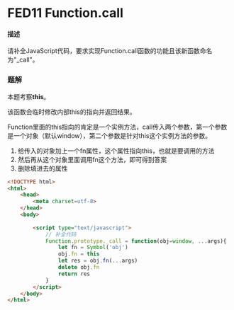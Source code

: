 # FED11 Function.call

#### 描述

请补全JavaScript代码，要求实现Function.call函数的功能且该新函数命名为"_call"。



### 题解

本题考察**this**。

该函数会临时修改内部this的指向并返回结果。

Function里面的this指向的肯定是一个实例方法，call传入两个参数，第一个参数是一个对象（默认window），第二个参数是针对this这个实例方法的参数。

1. 给传入的对象加上一个fn属性，这个属性指向this，也就是要调用的方法
2. 然后再从这个对象里面调用fn这个方法，即可得到答案
3. 删除填进去的属性

```html
<!DOCTYPE html>
<html>
    <head>
        <meta charset=utf-8>
    </head>
    <body>
    	
        <script type="text/javascript">
            // 补全代码
            Function.prototype._call = function(obj=window, ...args){
                let fn = Symbol('obj')
                obj.fn = this
                let res = obj.fn(...args)
                delete obj.fn
                return res
            }
        </script>
    </body>
</html>
```

